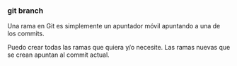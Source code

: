 ### git branch
Una rama en Git es simplemente un apuntador móvil apuntando a una de los commits.

Puedo crear todas las ramas que quiera y/o necesite.
Las ramas nuevas que se crean apuntan al commit actual.
